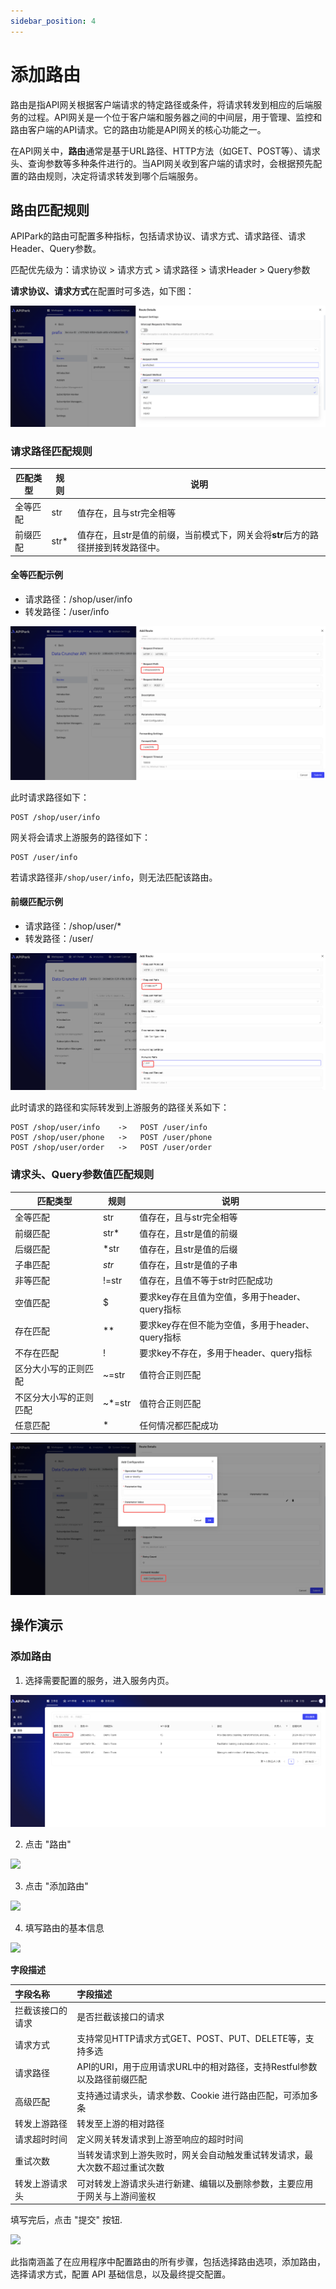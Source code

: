 ```yaml
---
sidebar_position: 4
---
```


# 添加路由

路由是指API网关根据客户端请求的特定路径或条件，将请求转发到相应的后端服务的过程。API网关是一个位于客户端和服务器之间的中间层，用于管理、监控和路由客户端的API请求。它的路由功能是API网关的核心功能之一。

在API网关中，**路由**通常是基于URL路径、HTTP方法（如GET、POST等）、请求头、查询参数等多种条件进行的。当API网关收到客户端的请求时，会根据预先配置的路由规则，决定将请求转发到哪个后端服务。

## 路由匹配规则

APIPark的路由可配置多种指标，包括请求协议、请求方式、请求路径、请求Header、Query参数。

匹配优先级为：请求协议 > 请求方式 > 请求路径 > 请求Header > Query参数

**请求协议、请求方式**在配置时可多选，如下图：

![](images/2024-09-14/494b224a75929fee67950022785a9186a6aaed11f5543556f1d678dc0f3f262f.png)  

### 请求路径匹配规则

| 匹配类型 | 规则 | 说明                                                         |
| -------- | ---- | ------------------------------------------------------------ |
| 全等匹配 | str  | 值存在，且与str完全相等                                      |
| 前缀匹配 | str* | 值存在，且str是值的前缀，当前模式下，网关会将**str**后方的路径拼接到转发路径中。 |

#### 全等匹配示例

* 请求路径：/shop/user/info
* 转发路径：/user/info

![](images/2024-09-14/4703b2ce3e0ba50d687337b5fec27054f2f2c94146a1d8e056f77d06102dd2d1.png)  

此时请求路径如下：

```
POST /shop/user/info
```

网关将会请求上游服务的路径如下：

````
POST /user/info
````

若请求路径非`/shop/user/info`，则无法匹配该路由。

#### 前缀匹配示例

* 请求路径：/shop/user/*
* 转发路径：/user/

![](images/2024-09-14/ce96fc595f0776f69333004d41e605bb779c19e3a27e9f9a942c79e210227e47.png)  

此时请求的路径和实际转发到上游服务的路径关系如下：

```shell
POST /shop/user/info    ->   POST /user/info
POST /shop/user/phone   ->   POST /user/phone
POST /shop/user/order   ->   POST /user/order
```

### 请求头、Query参数值匹配规则

| 匹配类型               | 规则   | 说明                                             |
| ---------------------- | ------ | ------------------------------------------------ |
| 全等匹配               | str    | 值存在，且与str完全相等                          |
| 前缀匹配               | str*   | 值存在，且str是值的前缀                          |
| 后缀匹配               | *str   | 值存在，且str是值的后缀                          |
| 子串匹配               | *str*  | 值存在，且str是值的子串                          |
| 非等匹配               | !=str  | 值存在，且值不等于str时匹配成功                  |
| 空值匹配               | $      | 要求key存在且值为空值，多用于header、query指标   |
| 存在匹配               | **     | 要求key存在但不能为空值，多用于header、query指标 |
| 不存在匹配             | !      | 要求key不存在，多用于header、query指标           |
| 区分大小写的正则匹配   | ~=str  | 值符合正则匹配                                   |
| 不区分大小写的正则匹配 | ~*=str | 值符合正则匹配                                   |
| 任意匹配               | *      | 任何情况都匹配成功                               |

![](images/2024-09-14/28ebc696449f02ce5c69ad745949c3fe187db7f7d3a45d5f3b935da17a23d7c5.png)  

## 操作演示

### 添加路由

1. 选择需要配置的服务，进入服务内页。

![](images/2024-09-02/10afbdf7d3f5c8f3e57aa75b2384451ac2b93ce5fb4e8da82485d6161fc97dd7.png)  

2. 点击 "路由"

![](https://static.guidde.com/v0/qg%2FMkAKUo4JcXZlnKeKYxgVcqodAWf2%2FmYae7rodt69i21cWfJ3tNv%2F9BKiEaBNnFL4hPZEfZrLFT_doc.png?alt=media&token=ab5e9d1a-0656-42c2-8258-4dfe0aed8b83)

3. 点击 "添加路由"

![](https://static.guidde.com/v0/qg%2FMkAKUo4JcXZlnKeKYxgVcqodAWf2%2FmYae7rodt69i21cWfJ3tNv%2FinoKzw9iPg9XB6aERNrfEH_doc.png?alt=media&token=1334052c-4fde-44eb-81dd-5699322af903)

4. 填写路由的基本信息

![](https://static.guidde.com/v0/qg%2FMkAKUo4JcXZlnKeKYxgVcqodAWf2%2FmYae7rodt69i21cWfJ3tNv%2FfszwLvMnE9fvs5QHRGn7jT_doc.png?alt=media&token=82196b52-0b21-47e3-9a22-d9e07e26aa7d)

**字段描述**

| 字段名称         | 字段描述                                                     |
| :--------------- | :----------------------------------------------------------- |
| 拦截该接口的请求 | 是否拦截该接口的请求                                         |
| 请求方式         | 支持常见HTTP请求方式GET、POST、PUT、DELETE等，支持多选       |
| 请求路径         | API的URI，用于应用请求URL中的相对路径，支持Restful参数以及路径前缀匹配 |
| 高级匹配         | 支持通过请求头，请求参数、Cookie 进行路由匹配，可添加多条    |
| 转发上游路径     | 转发至上游的相对路径                                         |
| 请求超时时间     | 定义网关转发请求到上游至响应的超时时间                       |
| 重试次数         | 当转发请求到上游失败时，网关会自动触发重试转发请求，最大次数不超过重试次数 |
| 转发上游请求头   | 可对转发上游请求头进行新建、编辑以及删除参数，主要应用于网关与上游间鉴权 |

填写完后，点击 "提交" 按钮.

![](https://static.guidde.com/v0/qg%2FMkAKUo4JcXZlnKeKYxgVcqodAWf2%2FmYae7rodt69i21cWfJ3tNv%2FuRxWf3ZmScCSzci3QsW5ZS_doc.png?alt=media&token=0cf544df-6891-46b9-a22c-7f830c2e8d0d)

此指南涵盖了在应用程序中配置路由的所有步骤，包括选择路由选项，添加路由，选择请求方式，配置 API 基础信息，以及最终提交配置。
